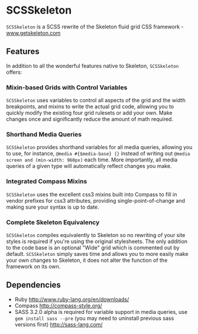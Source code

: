 # SCSSkeleton

`SCSSkeleton` is a SCSS rewrite of the Skeleton fluid grid CSS framework - www.getskeleton.com


## Features

In addition to all the wonderful features native to Skeleton, `SCSSkeleton` offers:

### Mixin-based Grids with Control Variables

`SCSSkeleton` uses variables to control all aspects of the grid and the width breakpoints, and mixins to write the actual grid code, allowing you to quickly modify the existing four grid rulesets or add your own.  Make changes once and significantly reduce the amount of math required.

### Shorthand Media Queries

`SCSSkeleton` provides shorthand variables for all media queries, allowing you to use, for instance, `@media #{$media-base} {}` instead of writing out `@media screen and (min-width: 960px)` each time.  More importantly, all media queries of a given type will automatically reflect changes you make.

### Integrated Compass Mixins

`SCSSkeleton` uses the excellent css3 mixins built into Compass to fill in vendor prefixes for css3 attributes, providing single-point-of-change and making sure your syntax is up to date.

### Complete Skeleton Equivalency

`SCSSkeleton` compiles equivalently to Skeleton so no rewriting of your site styles is required if you're using the original stylesheets.  The only addition to the code base is an optional "Wide" grid which is commented out by default.  `SCSSkeleton` simply saves time and allows you to more easily make your own changes to Skeleton, it does not alter the function of the framework on its own.


## Dependencies

* Ruby http://www.ruby-lang.org/en/downloads/
* Compass http://compass-style.org/
* SASS 3.2.0 alpha is required for variable support in media queries, use `gem install sass --pre` (you may need to uninstall previous sass versions first) http://sass-lang.com/